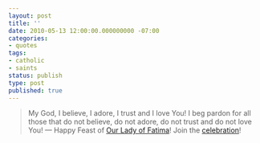 ```yaml
---
layout: post
title: ''
date: 2010-05-13 12:00:00.000000000 -07:00
categories:
- quotes
tags:
- catholic
- saints
status: publish
type: post
published: true
---
```

> My God, I believe, I adore, I trust and I love You! I beg pardon for all those that do not believe, do not adore, do not trust and do not love You!
&mdash; Happy Feast of [Our Lady of Fatima](http://michael.f1337.us/post/594299607/happy-feast-of-our-lady-of-fatima)! Join the [celebration](http://michael.f1337.us/post/594099521/the-seven-fatima-prayers)!
